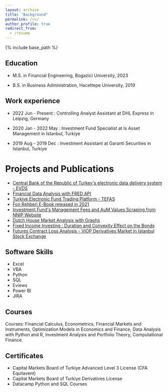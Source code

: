 ```yaml
---
layout: archive
title: "Background"
permalink: /cv/
author_profile: true
redirect_from:
  - /resume
---
```


{% include base_path %}



Education
---------
* M.S. in Financial Engineering, Bogazici University, 2023

* B.S. in Business Administration, Hacettepe University, 2019



Work experience
---------

* 2022 Jun - Present : Controlling Analyst Assistant at DHL Express in Leipzig, Germany

* 2020 Jan - 2022 May : Investment Fund Specialist at Is Asset Management in Istanbul, Turkiye

* 2019 Aug - 2019 Dec : Investment Assistant at Garanti Securities in Istanbul, Turkiye


Projects and Publications
============  
* [Central Bank of the Republic of Turkey's electronic data delivery system - EVDS](https://github.com/alihanucar/evds_TCMB)
* [Financial Data Analysis with FRED API](https://github.com/alihanucar/fredapi)
* [Turkiye Electronic Fund Trading Platform - TEFAS](https://github.com/alihanucar/TefasAnalysis)
* [Fon Rehberi E-Book released in 2021](https://github.com/alihanucar/alihanucar.github.io/raw/master/files/ebook.pdf)
* [Investment Fund's Management Fees and AuM Values Scraping from NNIP Website](https://github.com/alihanucar/nnipscraping)
* [Dutch House Market Analysis with Graphs](https://github.com/alihanucar/dutchhousemarket)
* [Fixed Income Investing : Duration and Convexity Effect on the Bonds](https://github.com/alihanucar/bondduration)
* [Futures Contract Loss Analysis - VIOP Derivatives Market in Istanbul Stock Exchange](https://github.com/alihanucar/futurelossanalysis)

 
Software Skills
---------
* Excel
* VBA
* Python
* SQL
* Eviews
* Power BI
* JIRA

  
Courses
---------
Courses: Financial Calculus, Econometrics, Financial Markets and 
Instruments, Optimization Models in Economics and Finance, Data 
Analysis with Python and R, Investment Analysis and Portfolio Theory, 
Computational Finance.

  
Certificates
---------
* Capital Markets Board of Turkiye Advanced Level 3 License (CFA Equilavent)
* Capital Markets Board of Turkiye Derivatives License
* Datacamp Python and SQL Courses 
  
